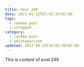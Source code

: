 ```yaml
---
title: Post 249
date: 2021-01-12T07:45:37+07:00
tags:
  - random post
  - untagged
category:
  - random post
  - uncategorized
updated: 2017-09-19T10:02:30+07:00
---
```

This is content of post 249